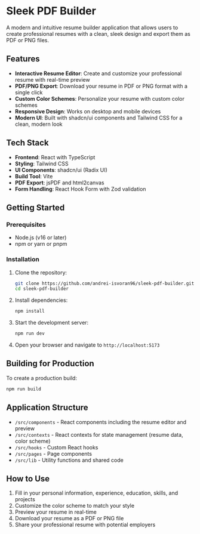 # Sleek PDF Builder

A modern and intuitive resume builder application that allows users to create professional resumes with a clean, sleek design and export them as PDF or PNG files.

## Features

- **Interactive Resume Editor**: Create and customize your professional resume with real-time preview
- **PDF/PNG Export**: Download your resume in PDF or PNG format with a single click
- **Custom Color Schemes**: Personalize your resume with custom color schemes
- **Responsive Design**: Works on desktop and mobile devices
- **Modern UI**: Built with shadcn/ui components and Tailwind CSS for a clean, modern look

## Tech Stack

- **Frontend**: React with TypeScript
- **Styling**: Tailwind CSS
- **UI Components**: shadcn/ui (Radix UI)
- **Build Tool**: Vite
- **PDF Export**: jsPDF and html2canvas
- **Form Handling**: React Hook Form with Zod validation

## Getting Started

### Prerequisites

- Node.js (v16 or later)
- npm or yarn or pnpm

### Installation

1. Clone the repository:
   ```sh
   git clone https://github.com/andrei-isvoran96/sleek-pdf-builder.git
   cd sleek-pdf-builder
   ```

2. Install dependencies:
   ```sh
   npm install
   ```

3. Start the development server:
   ```sh
   npm run dev
   ```

4. Open your browser and navigate to `http://localhost:5173`

## Building for Production

To create a production build:

```sh
npm run build
```

## Application Structure

- `/src/components` - React components including the resume editor and preview
- `/src/contexts` - React contexts for state management (resume data, color scheme)
- `/src/hooks` - Custom React hooks
- `/src/pages` - Page components
- `/src/lib` - Utility functions and shared code

## How to Use

1. Fill in your personal information, experience, education, skills, and projects
2. Customize the color scheme to match your style
3. Preview your resume in real-time
4. Download your resume as a PDF or PNG file
5. Share your professional resume with potential employers
